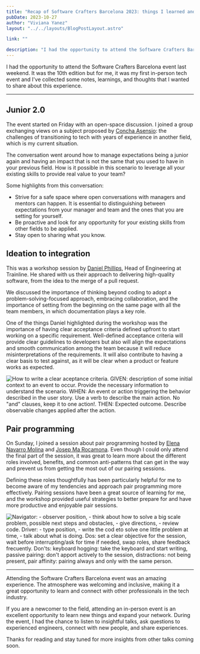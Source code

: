 ```yaml
---
title: "Recap of Software Crafters Barcelona 2023: things I learned and loved"
pubDate: 2023-10-27
author: "Viviana Yanez"
layout: "../../layouts/BlogPostLayout.astro"

link: ""

description: "I had the opportunity to attend the Software Crafters Barcelona event last weekend. It was the 10th edition but for me, it was my first in-person tech event"
---
```


I had the opportunity to attend the Software Crafters Barcelona event last weekend. It was the 10th edition but for me, it was my first in-person tech event and I've collected some notes, learnings, and thoughts that I wanted to share about this experience.

---

## Junior 2.0

The event started on Friday with an open-space discussion. I joined a group exchanging views on a subject proposed by [Concha Asensio](https://twitter.com/conchaasensio): the challenges of transitioning to tech with years of experience in another field, which is my current situation.

The conversation went around how to manage expectations being a junior again and having an impact that is not the same that you used to have in your previous field. How is it possible in this scenario to leverage all your existing skills to provide real value to your team?

Some highlights from this conversation:

- Strive for a safe space where open conversations with managers and mentors can happen. It is essential to distinguishing between expectations from your manager and team and the ones that you are setting for yourself.
- Be proactive and look for any opportunity for your existing skills from other fields to be applied.
- Stay open to sharing what you know.

## Ideation to integration

This was a workshop session by [Daniel Phillips](https://www.linkedin.com/in/danieljamesphillips/), Head of Engineering at Trainline. He shared with us their approach to delivering high-quality software, from the idea to the merge of a pull request.

We discussed the importance of thinking beyond coding to adopt a problem-solving-focused approach, embracing collaboration, and the importance of setting from the beginning on the same page with all the team members, in which documentation plays a key role.

One of the things Daniel highlighted during the workshop was the importance of having clear acceptance criteria defined upfront to start working on a specific requirement. Well-defined acceptance criteria will provide clear guidelines to developers but also will align the expectations and smooth communication among the team because it will reduce misinterpretations of the requirements. It will also contribute to having a clear basis to test against, as it will be clear when a product or feature works as expected.

<div class='blog__illustration'>
<img  src='../../public/assets/ilustrations/acceptance.jpg' alt='How to write a clear aceptance criteria. GIVEN: description of some initial context to an event to occur. Provide the necessary information to understand the scenario. WHEN: An event or action triggering the behavior described in the user story. Use a verb to describe the main action. No "and" clauses, keep it to one action!. THEN: Expected outcome. Describe observable changes applied after the action.'/>
</div>

## Pair programming

On Sunday, I joined a session about pair programming hosted by [Elena Navarro Molina](https://twitter.com/elenita_lenore) and [Josep Ma Rocamona](https://twitter.com/agiletgn). Even though I could only attend the final part of the session, it was great to learn more about the different roles involved, benefits, and common anti-patterns that can get in the way and prevent us from getting the most out of our pairing sessions.

Defining these roles thoughtfully has been particularly helpful for me to become aware of my tendencies and approach pair programming more effectively. Pairing sessions have been a great source of learning for me, and the workshop provided useful strategies to better prepare for and have more productive and enjoyable pair sessions.

<div class='blog__illustration'>
<img  src="../../public/assets/ilustrations/pairprogramming.jpg" alt="Navigator: - observer position,  - think about how to solve a big scale problem, possible next steps and obstacles,  - give directions, - review code. Driver: - type position, - write the cod eto solve one little problem at time, - talk about what is doing. Dos: set a clear objective for the session, wait before interrupting/ask for time if needed, swap roles, share feedback frecuently. Don'ts: keyboard hogging: take the keyboard and start writing, passive pairing: don't apport actively to the session, distractions: not being present, pair affinity: pairing always and only with the same person."/>
</div>

---

Attending the Software Crafters Barcelona event was an amazing experience.
The atmosphere was welcoming and inclusive, making it a great opportunity to learn and connect with other professionals in the tech industry.

If you are a newcomer to the field, attending an in-person event is an excellent opportunity to learn new things and expand your network. During the event, I had the chance to listen to insightful talks, ask questions to experienced engineers, connect with new people, and share experiences.

Thanks for reading and stay tuned for more insights from other talks coming soon.
